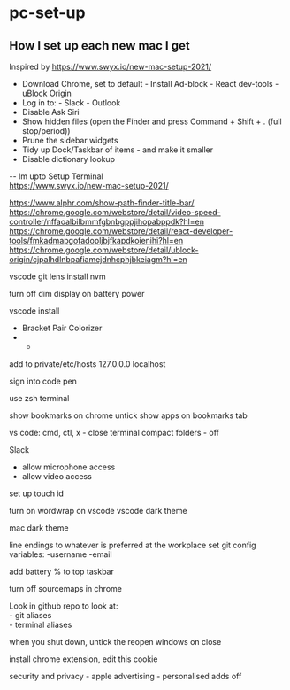 # pc-set-up
## How I set up each new mac I get
Inspired by https://www.swyx.io/new-mac-setup-2021/ 

- Download Chrome, set to default
		- Install Ad-block
		- React dev-tools
		- uBlock Origin
- Log in to:
		- Slack
		- Outlook
- Disable Ask Siri
- Show hidden files (open the Finder and press Command + Shift + . (full stop/period))  
- Prune the sidebar widgets  
- Tidy up Dock/Taskbar of items - and make it smaller   
- Disable dictionary lookup  
    
-- Im upto Setup Terminal  
https://www.swyx.io/new-mac-setup-2021/  

https://www.alphr.com/show-path-finder-title-bar/
https://chrome.google.com/webstore/detail/video-speed-controller/nffaoalbilbmmfgbnbgppjihopabppdk?hl=en  
https://chrome.google.com/webstore/detail/react-developer-tools/fmkadmapgofadopljbjfkapdkoienihi?hl=en  
https://chrome.google.com/webstore/detail/ublock-origin/cjpalhdlnbpafiamejdnhcphjbkeiagm?hl=en  

vscode
git lens
install nvm

turn off dim display on battery power

vscode install
- Bracket Pair Colorizer
- - 

add to private/etc/hosts
127.0.0.0 localhost

sign into code pen

use zsh terminal

show bookmarks on chrome
untick show apps on bookmarks tab

vs code:
cmd, ctl, x - close terminal
compact folders - off

Slack
- allow microphone access
- allow video access

set up touch id

turn on wordwrap on vscode
vscode dark theme

mac dark theme

line endings to whatever is preferred at the workplace
set git config variables:
-username
-email

add battery % to top taskbar

turn off sourcemaps in chrome

Look in github repo to look at:  
	- git aliases  
	- terminal aliases  
  
when you shut down, untick the reopen windows on close

install chrome extension, edit this cookie

security and privacy
	- apple advertising - personalised adds off
